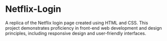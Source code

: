 # Netflix-Login
A replica of the Netflix login page created using HTML and CSS. This project demonstrates proficiency in front-end web development and design principles, including responsive design and user-friendly interfaces.
